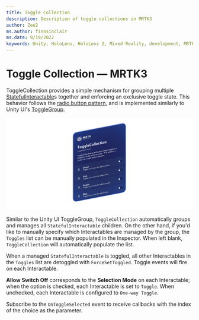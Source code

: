 ```yaml
---
title: Toggle Collection
description: Description of toggle collections in MRTK3
author: Zee2
ms.author: finnsinclair
ms.date: 9/19/2022
keywords: Unity, HoloLens, HoloLens 2, Mixed Reality, development, MRTK, MRTK3, Button, PressableButton, Toggle, ToggleCollection, radio button, toggle
---
```


# Toggle Collection &#8212; MRTK3

ToggleCollection provides a simple mechanism for grouping multiple [StatefulInteractable](../../../mrtk3-overview/architecture/interactables.md)s together and enforcing an exclusive toggle state. This behavior follows the [radio button pattern](https://en.wikipedia.org/wiki/Radio_button), and is implemented similarly to Unity UI's [ToggleGroup](https://docs.unity3d.com/Packages/com.unity.ugui@1.0/manual/script-ToggleGroup.html).

![Image of an example ToggleCollection](images/toggle_collection.png)

Similar to the Unity UI ToggleGroup, `ToggleCollection` automatically groups and manages all `StatefulInteractable` children. On the other hand, if you'd like to manually specify which Interactables are managed by the group, the `Toggles` list can be manually populated in the Inspector. When left blank, `ToggleCollection` will automatically populate the list.

When a managed `StatefulInteractable` is toggled, all other Interactables in the `Toggles` list are detoggled with `ForceSetToggled`. Toggle events will fire on each Interactable.

**Allow Switch Off** corresponds to the **Selection Mode** on each Interactable; when the option is checked, each Interactable is set to `Toggle`. When unchecked, each Interactable is configured to `One-way Toggle`.

Subscribe to the `OnToggleSelected` event to receive callbacks with the index of the choice as the parameter.